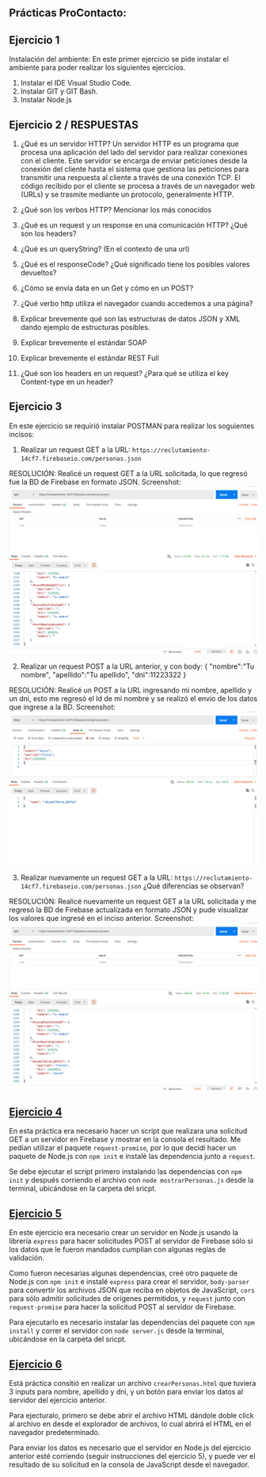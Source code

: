 ## Prácticas ProContacto:


## Ejercicio 1 


Instalación del ambiente: En este primer ejercicio se pide instalar el ambiente para poder realizar los siguientes ejercicios.
1.	Instalar el IDE Visual Studio Code.
2.	Instalar GIT y GIT Bash.
3.	Instalar Node.js


## Ejercicio 2 / RESPUESTAS

1.	¿Qué es un servidor HTTP?
Un servidor HTTP es un programa que procesa una aplicación del lado del servidor para realizar conexiones con el cliente. Este servidor se encarga de enviar peticiones desde la conexión del cliente hasta el sistema que gestiona las peticiones para transmitir una respuesta al cliente a través de una conexión TCP. El código recibido por el cliente se procesa a través de un navegador web (URLs) y se trasmite mediante un protocolo, generalmente HTTP.

2.	¿Qué son los verbos HTTP? Mencionar los más conocidos
3.	¿Qué es un request y un response en una comunicación HTTP? ¿Qué son los headers? 
4.	¿Qué es un queryString? (En el contexto de una url)
5.	¿Qué es el responseCode? ¿Qué significado tiene los posibles valores devueltos?
6.	¿Cómo se envía data en un Get y cómo en un POST? 
7.	¿Qué verbo http utiliza el navegador cuando accedemos a una página?
8.	Explicar brevemente qué son las estructuras de datos JSON y XML dando ejemplo de estructuras posibles.
9.	Explicar brevemente el estándar SOAP
10.	Explicar brevemente el estándar REST Full
11.	¿Qué son los headers en un request? ¿Para qué se utiliza el key Content-type en un header?



## Ejercicio 3

En este ejercicio se requirió instalar POSTMAN para realizar los soguientes incisos:

1. Realizar un request GET a la URL: `https://reclutamiento-14cf7.firebaseio.com/personas.json`

RESOLUCIÓN: Realicé un request GET a la URL solicitada, lo que regresó fue la BD de Firebase en formato JSON.
Screenshot:
![GET1](https://github.com/javoflores28/Practicas/blob/master/Ejercicios/ScreenShots/GET-1.png)  

2. Realizar un request POST a la URL anterior, y con body:
{
"nombre":"Tu nombre",
"apellido":"Tu apellido",
"dni":11223322
}


RESOLUCIÓN: Realicé un POST a la URL ingresando mi nombre, apellido y un dni, esto me regresó el Id de mi nombre y se realizó el envío de los datos que ingrese a la BD.
Screenshot:
![POST](https://github.com/javoflores28/Practicas/blob/master/Ejercicios/ScreenShots/POST1.png)

3. Realizar nuevamente un request GET a la URL: `https://reclutamiento-14cf7.firebaseio.com/personas.json` ¿Qué diferencias se observan?

RESOLUCIÓN: Realicé nuevamente un request GET a la URL solicitada y me regresó la BD de Firebase actualizada en formato JSON y pude visualizar los valores que ingresé en el inciso anterior. 
Screenshot:
![GET2](https://github.com/javoflores28/Practicas/blob/master/Ejercicios/ScreenShots/GET-2.png)  

## [Ejercicio 4](https://github.com/javoflores28/Practicas/blob/master/Ejercicios/mostrarPersonas.js)

En esta práctica era necesario hacer un script que realizara una solicitud GET a un servidor en Firebase y mostrar en la consola el resultado. Me pedían utilizar el paquete `request-promise`, por lo que decidí hacer un paquete de Node.js con `npm init` e instalé las dependencia junto a `request`.

Se debe ejecutar el script primero instalando las dependencias con `npm init` y después corriendo el archivo con `node mostrarPersonas.js` desde la terminal, ubicándose en la carpeta del sricpt.

## [Ejercicio 5](https://github.com/javoflores28/Practicas/blob/master/Ejercicios/servidor.js)

En este ejercicio era necesario crear un servidor en Node.js usando la librería `express` para hacer solicitudes POST al servidor de Firebase sólo si los datos que le fueron mandados cumplían con algunas reglas de validación. 

Como fueron necesarias algunas dependencias, creé otro paquete de Node.js con `npm init` e instalé `express` para crear el servidor, `body-parser` para convertir los archivos JSON que reciba en objetos de JavaScript, `cors` para sólo admitir solicitudes de orígenes permitidos, y `request` junto con `request-promise` para hacer la solicitud POST al servidor de Firebase.

Para ejecutarlo es necesario instalar las dependencias del paquete con `npm install` y correr el servidor con `node server.js` desde la terminal, ubicándose en la carpeta del sricpt.

## [Ejercicio 6](https://github.com/javoflores28/Practicas/blob/master/Ejercicios/crearPersonas.html)

Está práctica consitió en realizar un archivo `crearPersonas.html` que tuviera 3 inputs para nombre, apellido y dni, y un botón para enviar los datos al servidor del ejercicio anterior.

Para ejecturalo, primero se debe abrir el archivo HTML dándole doble click al archivo en desde el explorador de archivos, lo cual abrirá el HTML en el navegador predeterminado. 

Para enviar los datos es necesario que el servidor en Node.js del ejercicio anterior esté corriendo (seguir instrucciones del ejercicio 5), y puede ver el resultado de su solicitud en la consola de JavaScript desde el navegador.
